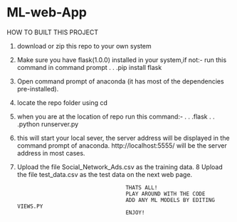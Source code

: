 # ML-web-App
  HOW TO BUILT THIS PROJECT 
   1. download or zip this repo to your own system
   2. Make sure you have flask(1.0.0) installed in your system,if not:-
                                            run this command in command prompt
                                            . . .pip install flask
   3. Open command prompt of anaconda (it has most of the dependencies pre-installed).
   4. locate the repo folder using cd <filename>
   5. when you are at the location of repo run this command:-
                                            . . .flask
                                            . . .python runserver.py
   6. this will start your local sever, the server address will be displayed in the command prompt of anaconda.
      http://localhost:5555/ will be the server address in most cases.
   7. Upload the file Social_Network_Ads.csv as the training data.
   8  Upload the file test_data.csv as the test data on the next web page.
   
                                            THATS ALL!
                                            PLAY AROUND WITH THE CODE
                                            ADD ANY ML MODELS BY EDITING VIEWS.PY
                                            ENJOY!
